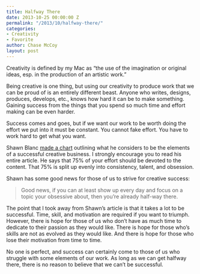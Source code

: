 ```yaml
---
title: Halfway There
date: 2013-10-25 00:00:00 Z
permalink: "/2013/10/halfway-there/"
categories:
- Creativity
- Favorite
author: Chase McCoy
layout: post
---
```


Creativity is defined by my Mac as &#8220;the use of the imagination or original ideas, esp. in the production of an artistic work.&#8221;

Being creative is one thing, but using our creativity to produce work that we can be proud of is an entirely different beast. Anyone who writes, designs, produces, develops, etc., knows how hard it can be to make something. Gaining success from the things that you spend so much time and effort making can be even harder.

Success comes and goes, but if we want our work to be worth doing the effort we put into it must be constant. You cannot fake effort. You have to work hard to get what you want.

Shawn Blanc [made a chart][1] outlining what he considers to be the elements of a successful creative business. I strongly encourage you to read his entire article. He says that 75% of your effort should be devoted to the content. That 75% is split up evenly into consistency, talent, and obsession.

Shawn has some good news for those of us to strive for creative success:

> Good news, if you can at least show up every day and focus on a topic your obsessive about, then you’re already half-way there. 

The point that I took away from Shawn&#8217;s article is that it takes a lot to be successful. Time, skill, and motivation are required if you want to triumph. However, there is hope for those of us who don&#8217;t have as much time to dedicate to their passion as they would like. There is hope for those who&#8217;s skills are not as evolved as they would like. And there is hope for those who lose their motivation from time to time.

No one is perfect, and success can certainly come to those of us who struggle with some elements of our work. As long as we can get halfway there, there is no reason to believe that we can&#8217;t be successful.

 [1]: http://shawnblanc.net/2013/10/the-rough-elements-of-a-successful-creataive-business/